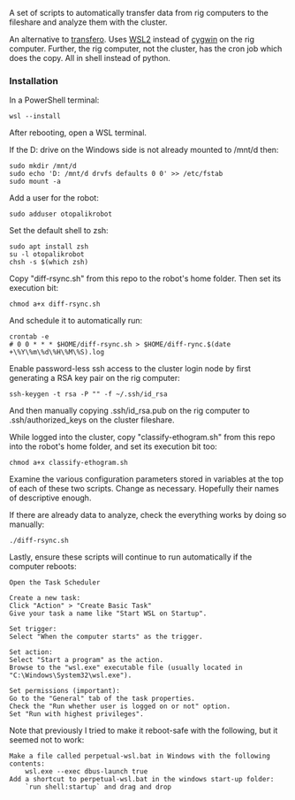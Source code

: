 A set of scripts to automatically transfer data from rig computers to the
fileshare and analyze them with the cluster.

An alternative to [transfero](https://github.com/JaneliaSciComp/transfero).
Uses [WSL2](https://learn.microsoft.com/en-us/windows/wsl/) instead of
[cygwin](https://www.cygwin.com/) on the rig computer.  Further, the rig
computer, not the cluster, has the cron job which does the copy.  All in shell
instead of python.

### Installation ###

In a PowerShell terminal:

    wsl --install

After rebooting, open a WSL terminal.

If the D: drive on the Windows side is not already mounted to /mnt/d then:

    sudo mkdir /mnt/d
    sudo echo 'D: /mnt/d drvfs defaults 0 0' >> /etc/fstab
    sudo mount -a

Add a user for the robot:

    sudo adduser otopalikrobot

Set the default shell to zsh:

    sudo apt install zsh
    su -l otopalikrobot
    chsh -s $(which zsh)

Copy "diff-rsync.sh" from this repo to the robot's home folder.  Then set its
execution bit:

    chmod a+x diff-rsync.sh

And schedule it to automatically run:

    crontab -e
    # 0 0 * * * $HOME/diff-rsync.sh > $HOME/diff-rync.$(date +\%Y\%m\%d\%H\%M\%S).log

Enable password-less ssh access to the cluster login node by first generating a
RSA key pair on the rig computer:

    ssh-keygen -t rsa -P "" -f ~/.ssh/id_rsa

And then manually copying .ssh/id_rsa.pub on the rig computer to
.ssh/authorized_keys on the cluster fileshare.

While logged into the cluster, copy "classify-ethogram.sh" from this repo into
the robot's home folder, and set its execution bit too:

    chmod a+x classify-ethogram.sh

Examine the various configuration parameters stored in variables at the top of
each of these two scripts.  Change as necessary.  Hopefully their names of
descriptive enough.

If there are already data to analyze, check the everything works by doing so
manually:

    ./diff-rsync.sh

Lastly, ensure these scripts will continue to run automatically if the computer
reboots:

    Open the Task Scheduler

    Create a new task:
    Click "Action" > "Create Basic Task"
    Give your task a name like "Start WSL on Startup". 

    Set trigger:
    Select "When the computer starts" as the trigger. 

    Set action:
    Select "Start a program" as the action. 
    Browse to the "wsl.exe" executable file (usually located in "C:\Windows\System32\wsl.exe"). 

    Set permissions (important):
    Go to the "General" tab of the task properties. 
    Check the "Run whether user is logged on or not" option. 
    Set "Run with highest privileges". 

Note that previously I tried to make it reboot-safe with the following, but it
seemed not to work:

	Make a file called perpetual-wsl.bat in Windows with the following contents:
		wsl.exe --exec dbus-launch true
	Add a shortcut to perpetual-wsl.bat in the windows start-up folder:
		`run shell:startup` and drag and drop
